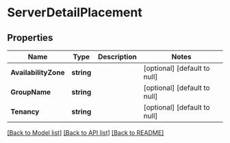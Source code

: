 # ServerDetailPlacement

## Properties
Name | Type | Description | Notes
------------ | ------------- | ------------- | -------------
**AvailabilityZone** | **string** |  | [optional] [default to null]
**GroupName** | **string** |  | [optional] [default to null]
**Tenancy** | **string** |  | [optional] [default to null]

[[Back to Model list]](../README.md#documentation-for-models) [[Back to API list]](../README.md#documentation-for-api-endpoints) [[Back to README]](../README.md)


